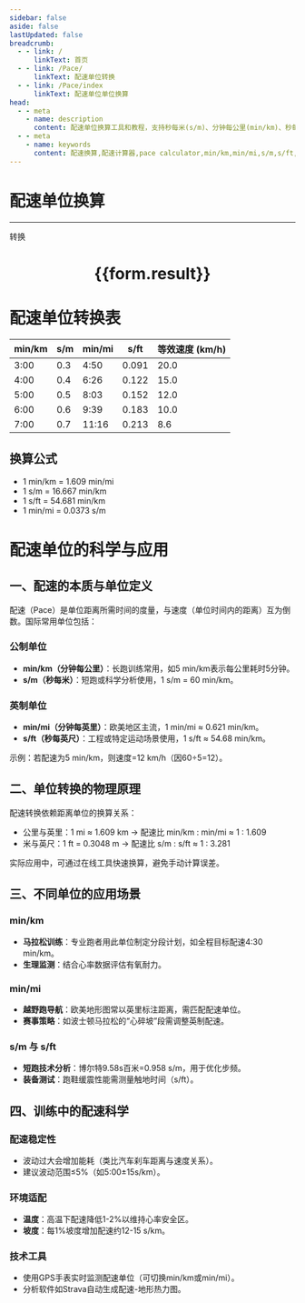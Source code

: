 ```yaml
---
sidebar: false
aside: false
lastUpdated: false
breadcrumb:
  - - link: /
      linkText: 首页
  - - link: /Pace/
      linkText: 配速单位转换
  - - link: /Pace/index
      linkText: 配速单位单位换算
head:
  - - meta
    - name: description
      content: 配速单位换算工具和教程，支持秒每米(s/m)、分钟每公里(min/km)、秒每英尺(s/ft)、分钟每英里(min/mi)之间的转换，并提供配速科学训练指南。
  - - meta
    - name: keywords
      content: 配速换算,配速计算器,pace calculator,min/km,min/mi,s/m,s/ft,马拉松配速,跑步训练,配速表
---
```

# 配速单位换算
---
<script setup>
import { onMounted, reactive, inject ,ref  } from 'vue'
import { NButton,NForm ,NFormItem,NInput,NInputNumber,NSelect,NCard,useMessage ,NGrid ,NGi } from 'naive-ui'
import { defineClientComponent } from 'vitepress'
import { Pace } from '../../files';
const convert = inject('convert')
const options =  [
  { label: "秒每米 (s/m)", value: "s/m" },
  { label: "分钟每公里 (min/km)", value: "min/km" },
  { label: "秒每英尺 (s/ft)", value: "s/ft" },
  { label: "分钟每英里 (min/mi)", value: "min/mi" }
];
const formRef = ref(null);
const rules = {
  number:{
    required: true,
    type: 'number',
    trigger: "blur"
  },
  to:{
    required: true,
    trigger: "select"
  },
  from:{
    required: true,
    trigger: "select"
  }
}
const form = reactive({
  number:null,
  to:'',
  from:'',
  result:'',
  title:'面积单位换算',
})
const convertHandler = (e) => {
   e.preventDefault();
  formRef.value?.validate((errors)=>{
    if (!errors) {
      form.result = `${form.number}${form.from} = ${convert(form.number).from(form.from).to(form.to)}${form.to}`
    }
  })
}
</script>

<n-form size="large" :model="form" ref='formRef' :rules="rules">
  <n-form-item label="数值"  path="number">
    <n-input-number size="large" style="width:100%" :min="0" v-model:value="form.number"   placeholder="请输入要转换的数值" />
  </n-form-item>
  <n-form-item label="从" path="from">
    <n-select  size="large" :options="options" v-model:value="form.from" placeholder="请选择原始单位" />
  </n-form-item>
  <n-form-item label="到" path="to">
    <n-select  size="large" :options="options" v-model:value="form.to" placeholder="请选择转换单位" />
  </n-form-item>
  <n-form-item>
    <n-button type="primary" style="width:100%" @click="convertHandler">转换</n-button>
  </n-form-item>
</n-form>
<n-card  embedded :bordered="false" hoverable>
  <div  style="text-align:center">
    <h1>{{form.result}}</h1>
  </div>
</n-card>

# 配速单位转换表

| min/km | s/m  | min/mi | s/ft  | 等效速度 (km/h) |
|--------|------|--------|-------|-----------------|
| 3:00   | 0.3  | 4:50   | 0.091 | 20.0            |
| 4:00   | 0.4  | 6:26   | 0.122 | 15.0            |
| 5:00   | 0.5  | 8:03   | 0.152 | 12.0            |
| 6:00   | 0.6  | 9:39   | 0.183 | 10.0            |
| 7:00   | 0.7  | 11:16  | 0.213 | 8.6             |

## 换算公式
- 1 min/km = 1.609 min/mi
- 1 s/m = 16.667 min/km
- 1 s/ft = 54.681 min/km
- 1 min/mi = 0.0373 s/m

# 配速单位的科学与应用

## 一、配速的本质与单位定义
配速（Pace）是单位距离所需时间的度量，与速度（单位时间内的距离）互为倒数。国际常用单位包括：

### 公制单位
- **min/km（分钟每公里）**：长跑训练常用，如5 min/km表示每公里耗时5分钟。
- **s/m（秒每米）**：短跑或科学分析使用，1 s/m = 60 min/km。

### 英制单位
- **min/mi（分钟每英里）**：欧美地区主流，1 min/mi ≈ 0.621 min/km。
- **s/ft（秒每英尺）**：工程或特定运动场景使用，1 s/ft ≈ 54.68 min/km。

示例：若配速为5 min/km，则速度=12 km/h（因60÷5=12）。

## 二、单位转换的物理原理
配速转换依赖距离单位的换算关系：
- 公里与英里：1 mi ≈ 1.609 km → 配速比 min/km : min/mi ≈ 1 : 1.609
- 米与英尺：1 ft = 0.3048 m → 配速比 s/m : s/ft ≈ 1 : 3.281

实际应用中，可通过在线工具快速换算，避免手动计算误差。

## 三、不同单位的应用场景
### min/km
- **马拉松训练**：专业跑者用此单位制定分段计划，如全程目标配速4:30 min/km。
- **生理监测**：结合心率数据评估有氧耐力。

### min/mi
- **越野跑导航**：欧美地形图常以英里标注距离，需匹配配速单位。
- **赛事策略**：如波士顿马拉松的“心碎坡”段需调整英制配速。

### s/m 与 s/ft
- **短跑技术分析**：博尔特9.58s百米=0.958 s/m，用于优化步频。
- **装备测试**：跑鞋缓震性能需测量触地时间（s/ft）。

## 四、训练中的配速科学
### 配速稳定性
- 波动过大会增加能耗（类比汽车刹车距离与速度关系）。
- 建议波动范围≤5%（如5:00±15s/km）。

### 环境适配
- **温度**：高温下配速降低1-2%以维持心率安全区。
- **坡度**：每1%坡度增加配速约12-15 s/km。

### 技术工具
- 使用GPS手表实时监测配速单位（可切换min/km或min/mi）。
- 分析软件如Strava自动生成配速-地形热力图。
